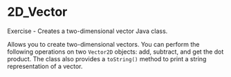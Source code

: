 # 2D_Vector
Exercise - Creates a two-dimensional vector Java class.

Allows you to create two-dimensional vectors. You can perform the following operations on two `Vector2D` objects: add, subtract, and get the dot product. The class also provides a `toString()` method to print a string representation of a vector.